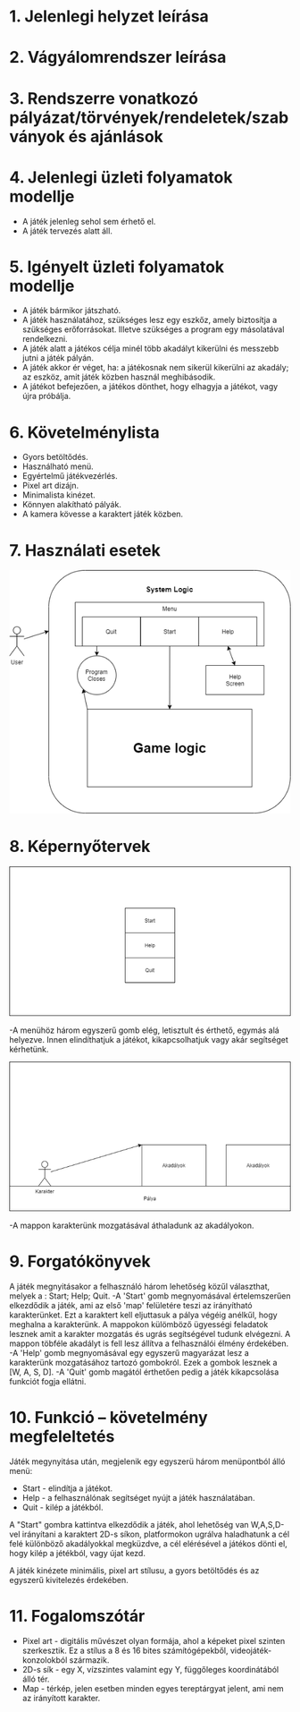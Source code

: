# 1. Jelenlegi helyzet leírása

# 2. Vágyálomrendszer leírása

# 3. Rendszerre vonatkozó pályázat/törvények/rendeletek/szabványok és ajánlások

# 4. Jelenlegi üzleti folyamatok modellje

- A játék jelenleg sehol sem érhető el.
- A játék tervezés alatt áll.

# 5. Igényelt üzleti folyamatok modellje

- A játék bármikor játszható.
- A játék használatához, szükséges lesz egy eszkőz, amely biztosítja a szükséges erőforrásokat. Illetve szükséges a program egy másolatával rendelkezni.
- A játék alatt a játékos célja minél több akadályt kikerülni és messzebb jutni a játék pályán.
- A játék akkor ér véget, ha: a játékosnak nem sikerül kikerülni az akadály; az eszköz, amit játék közben használ meghibásodik.
- A játékot befejezően, a játékos dönthet, hogy elhagyja a játékot, vagy újra próbálja.

# 6. Követelménylista

- Gyors betöltődés.
- Használható menü.
- Egyértelmű játékvezérlés.
- Pixel art dizájn.
- Minimalista kinézet.
- Könnyen alakítható pályák.
- A kamera kövesse a karaktert játék közben.

# 7. Használati esetek

![Diagram](Diagram.png)

# 8. Képernyőtervek

![menu](menu.png)

  -A menühöz három egyszerű gomb elég, letisztult és érthető, egymás alá helyezve. Innen elindíthatjuk a játékot, kikapcsolhatjuk vagy akár segítséget kérhetünk.

![Map](Map.png)

  -A mappon karakterünk mozgatásával áthaladunk az akadályokon. 

# 9. Forgatókönyvek

A játék megnyitásakor a felhasználó három lehetőség közűl választhat, melyek a : Start; Help; Quit. 
  -A 'Start' gomb megnyomásával értelemszerűen elkezdődik a játék, ami az első 'map' felületére teszi az irányítható karakterünket. Ezt a karaktert kell eljuttasuk a pálya végéig anélkűl, hogy meghalna a karakterünk. A mappokon külömböző ügyességi feladatok lesznek amit a karakter mozgatás és ugrás segítségével tudunk elvégezni. A mappon töbféle akadályt is fell lesz állítva a felhasználói élmény érdekében.  
  -A 'Help' gomb megnyomásával egy egyszerű magyarázat lesz a karakterünk mozgatásához tartozó gombokról. Ezek a gombok lesznek a [W, A, S, D].
  -A 'Quit' gomb magától érthetően pedig a játék kikapcsolása funkciót fogja ellátni. 


# 10. Funkció – követelmény megfeleltetés

Játék megynyitása után, megjelenik egy egyszerü három menüpontból álló menü:

- Start - elindítja a játékot.
- Help - a felhasználónak segítséget nyújt a játék használatában.
- Quit - kilép a játékból.

A "Start" gombra kattintva elkezdődik a játék, ahol lehetőség van W,A,S,D-vel irányítani a karaktert 2D-s síkon, 
platformokon ugrálva haladhatunk a cél felé különböző akadályokkal megküzdve, a cél elérésével a játékos dönti el, 
hogy kilép a jétékból, vagy újat kezd.

A játék kinézete minimális, pixel art stílusu, a gyors betöltődés és az egyszerű kivitelezés érdekében.

# 11. Fogalomszótár

- Pixel art - digitális művészet olyan formája, ahol a képeket pixel szinten szerkesztik. Ez a stílus a 8 és 16 bites számítógépekből, videojáték-konzolokból
származik.
- 2D-s sík - egy X, vízszintes valamint egy Y, függőleges koordinátából álló tér.
- Map - térkép, jelen esetben minden egyes tereptárgyat jelent, ami nem az irányított karakter.
